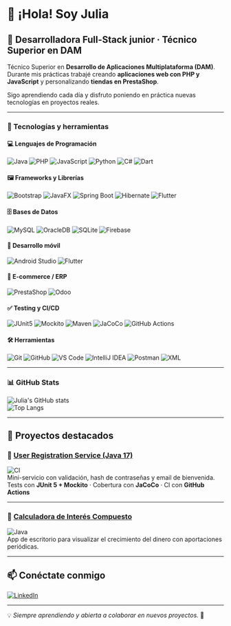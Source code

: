 # 👋 ¡Hola! Soy Julia  

## 🚀 Desarrolladora Full-Stack junior · Técnico Superior en DAM  

Técnico Superior en **Desarrollo de Aplicaciones Multiplataforma (DAM)**.  
Durante mis prácticas trabajé creando **aplicaciones web con PHP y JavaScript** y personalizando **tiendas en PrestaShop**.  

Sigo aprendiendo cada día y disfruto poniendo en práctica nuevas tecnologías en proyectos reales.

---

### 🔧 Tecnologías y herramientas

#### 💻 Lenguajes de Programación
![Java](https://img.shields.io/badge/Java-ED8B00?style=for-the-badge&logo=java&logoColor=white)
![PHP](https://img.shields.io/badge/PHP-777BB4?style=for-the-badge&logo=php&logoColor=white)
![JavaScript](https://img.shields.io/badge/JavaScript-F7DF1E?style=for-the-badge&logo=javascript&logoColor=black)
![Python](https://img.shields.io/badge/Python-3776AB?style=for-the-badge&logo=python&logoColor=white)
![C#](https://img.shields.io/badge/C%23-239120?style=for-the-badge&logo=c-sharp&logoColor=white)
![Dart](https://img.shields.io/badge/Dart-0175C2?style=for-the-badge&logo=dart&logoColor=white)

#### 🖼️ Frameworks y Librerías
![Bootstrap](https://img.shields.io/badge/Bootstrap-7952B3?style=for-the-badge&logo=bootstrap&logoColor=white)
![JavaFX](https://img.shields.io/badge/JavaFX-1E90FF?style=for-the-badge&logo=openjdk&logoColor=white)
![Spring Boot](https://img.shields.io/badge/Spring%20Boot-6DB33F?style=for-the-badge&logo=spring&logoColor=white)
![Hibernate](https://img.shields.io/badge/Hibernate-59666C?style=for-the-badge&logo=hibernate&logoColor=white)
![Flutter](https://img.shields.io/badge/Flutter-02569B?style=for-the-badge&logo=flutter&logoColor=white)

#### 🗄️ Bases de Datos
![MySQL](https://img.shields.io/badge/MySQL-4479A1?style=for-the-badge&logo=mysql&logoColor=white)
![OracleDB](https://img.shields.io/badge/Oracle-F80000?style=for-the-badge&logo=oracle&logoColor=white)
![SQLite](https://img.shields.io/badge/SQLite-003B57?style=for-the-badge&logo=sqlite&logoColor=white)
![Firebase](https://img.shields.io/badge/Firebase-FFCA28?style=for-the-badge&logo=firebase&logoColor=black)

#### 📱 Desarrollo móvil
![Android Studio](https://img.shields.io/badge/Android%20Studio-3DDC84?style=for-the-badge&logo=android-studio&logoColor=white)
![Flutter](https://img.shields.io/badge/Flutter-02569B?style=for-the-badge&logo=flutter&logoColor=white)

#### 🛒 E-commerce / ERP
![PrestaShop](https://img.shields.io/badge/PrestaShop-DF0067?style=for-the-badge&logo=prestashop&logoColor=white)
![Odoo](https://img.shields.io/badge/Odoo-714B67?style=for-the-badge&logo=odoo&logoColor=white)

#### ✅ Testing y CI/CD
![JUnit5](https://img.shields.io/badge/JUnit5-25A162?style=for-the-badge&logo=junit5&logoColor=white)
![Mockito](https://img.shields.io/badge/Mockito-25A162?style=for-the-badge&logo=mockito&logoColor=white)
![Maven](https://img.shields.io/badge/Maven-C71A36?style=for-the-badge&logo=apache-maven&logoColor=white)
![JaCoCo](https://img.shields.io/badge/JaCoCo-007396?style=for-the-badge&logo=java&logoColor=white)
![GitHub Actions](https://img.shields.io/badge/GitHub%20Actions-2088FF?style=for-the-badge&logo=github-actions&logoColor=white)

#### 🛠️ Herramientas
![Git](https://img.shields.io/badge/Git-F05032?style=for-the-badge&logo=git&logoColor=white)
![GitHub](https://img.shields.io/badge/GitHub-181717?style=for-the-badge&logo=github&logoColor=white)
![VS Code](https://img.shields.io/badge/VS%20Code-007ACC?style=for-the-badge&logo=visual-studio-code&logoColor=white)
![IntelliJ IDEA](https://img.shields.io/badge/IntelliJ%20IDEA-000000?style=for-the-badge&logo=intellij-idea&logoColor=white)
![Postman](https://img.shields.io/badge/Postman-FF6C37?style=for-the-badge&logo=postman&logoColor=white)
![XML](https://img.shields.io/badge/XML-FF6600?style=for-the-badge&logo=xml&logoColor=white)


---

### 📊 GitHub Stats  

![Julia's GitHub stats](https://github-readme-stats.vercel.app/api?username=jshevvik&show_icons=true&theme=cobalt)  
![Top Langs](https://github-readme-stats.vercel.app/api/top-langs/?username=jshevvik&layout=compact&theme=cobalt)  

---

## 📌 Proyectos destacados

### 🔹 [User Registration Service (Java 17)](https://github.com/jshevvik/user-registration-service)  
![CI](https://github.com/jshevvik/user-registration-service/actions/workflows/ci.yml/badge.svg)  
Mini-servicio con validación, hash de contraseñas y email de bienvenida.  
Tests con **JUnit 5 + Mockito** · Cobertura con **JaCoCo** · CI con **GitHub Actions**  

---

### 🔹 [Calculadora de Interés Compuesto](https://github.com/jshevvik/calculadora-intereses)  
![Java](https://img.shields.io/badge/Java-ED8B00?style=flat&logo=java&logoColor=white)  
App de escritorio para visualizar el crecimiento del dinero con aportaciones periódicas.  

---

<!--### 🔹 Landing Page ACME (demo)  
🔗 **Demo:** próximamente en [GitHub Pages](https://jshevvik.github.io/landing-acme/)  
🔗 **Código:** https://github.com/jshevvik/landing-acme  

---

### 🔹 App de Fichajes (demo)  
Aplicación de ejemplo en **PHP + JavaScript** para registrar entradas/salidas y ver reportes.  
🔗 **Código:** https://github.com/jshevvik/fichajes-demo  

--- -->

## 📫 Conéctate conmigo  

[![LinkedIn](https://img.shields.io/badge/LinkedIn-0A66C2?style=for-the-badge&logo=linkedin&logoColor=white)](https://www.linkedin.com/in/shevchenkoiuliia/)  

---

💡 *Siempre aprendiendo y abierta a colaborar en nuevos proyectos.* 🚀
